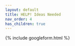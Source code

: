 ```yaml
---
layout: default
title: HELP! Ideas Needed
nav_order: 4
has_children: true
---
```


{% include googleform.html %}
